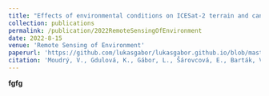 ```yaml
---
title: "Effects of environmental conditions on ICESat-2 terrain and canopy heights retrievals in Central European mountains"
collection: publications
permalink: /publication/2022RemoteSensingOfEnvironment
date: 2022-8-15
venue: 'Remote Sensing of Environment'
paperurl: 'https://github.com/lukasgabor/lukasgabor.github.io/blob/master/files/2022RemoteSensingOfEnvironment.pdf'
citation: 'Moudrý, V., Gdulová, K., Gábor, L., Šárovcová, E., Barták, V., Leroy, F., ... & Prošek, J. (2022). Effects of environmental conditions on ICESat-2 terrain and canopy heights retrievals in Central European mountains. Remote Sensing of Environment, 279, 113112.'
---
```


**fgfg**
